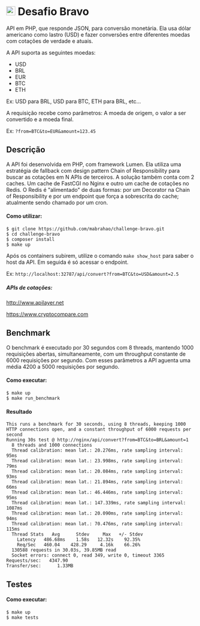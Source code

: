 # <img src="https://avatars1.githubusercontent.com/u/7063040?v=4&s=200.jpg" alt="HU" width="24" /> Desafio Bravo

API em PHP, que responde JSON, para conversão monetária. Ela usa dólar americano como lastro (USD) e fazer conversões entre diferentes moedas com cotações de verdade e atuais.

A API suporta as seguintes moedas:
- USD
- BRL
- EUR
- BTC
- ETH


Ex: USD para BRL, USD para BTC, ETH para BRL, etc...

A requisição recebe como parâmetros: A moeda de origem, o valor a ser convertido e a moeda final.

Ex: `?from=BTC&to=EUR&amount=123.45`

## Descrição

A API foi desenvolvida em PHP, com framework Lumen. 
Ela utiliza uma estratégia de fallback com design pattern Chain of Responsibility para buscar as cotações em N APIs de terceiros. 
A solução também conta com 2 caches. Um cache de FastCGI no Nginx e outro um cache de cotações no Redis. O Redis é "alimentado" de duas formas: por um Decorator na Chain of Responsibility e por um endpoint que força a sobrescrita do cache; atualmente sendo chamado por um cron. 

#### Como utilizar:

```
$ git clone https://github.com/mabrahao/challenge-bravo.git
$ cd challenge-bravo
$ composer install
$ make up
```

Após os containers subirem, utilize o comando `make show_host` para saber o host da API.
Em seguida é só acessar o endpoint. 

Ex: `http://localhost:32787/api/convert?from=BTC&to=USD&amount=2.5`

##### APIs de cotações:

http://www.apilayer.net

https://www.cryptocompare.com

## Benchmark

O benchmark é executado por 30 segundos com 8 threads, mantendo 1000 requisições abertas, simultaneamente, com um throughput constante de 6000 requisições por segundo.
Com esses parâmetros a API aguenta uma média 4200 a 5000 requisições por segundo.

#### Como executar:

```
$ make up
$ make run_benchmark
```

#### Resultado
```
This runs a benchmark for 30 seconds, using 8 threads, keeping 1000 HTTP connections open, and a constant throughput of 6000 requests per second
Running 30s test @ http://nginx/api/convert?from=BTC&to=BRL&amount=1
  8 threads and 1000 connections
  Thread calibration: mean lat.: 20.276ms, rate sampling interval: 95ms
  Thread calibration: mean lat.: 23.998ms, rate sampling interval: 79ms
  Thread calibration: mean lat.: 20.084ms, rate sampling interval: 93ms
  Thread calibration: mean lat.: 21.894ms, rate sampling interval: 66ms
  Thread calibration: mean lat.: 46.446ms, rate sampling interval: 95ms
  Thread calibration: mean lat.: 147.339ms, rate sampling interval: 1087ms
  Thread calibration: mean lat.: 20.090ms, rate sampling interval: 94ms
  Thread calibration: mean lat.: 70.476ms, rate sampling interval: 115ms
  Thread Stats   Avg      Stdev     Max   +/- Stdev
    Latency   486.68ms    1.58s   12.32s    92.35%
    Req/Sec   460.04    428.29     4.16k    66.26%
  130588 requests in 30.03s, 39.85MB read
  Socket errors: connect 0, read 349, write 0, timeout 3365
Requests/sec:   4347.90
Transfer/sec:      1.33MB
```

## Testes

#### Como executar:

```
$ make up
$ make tests
```

